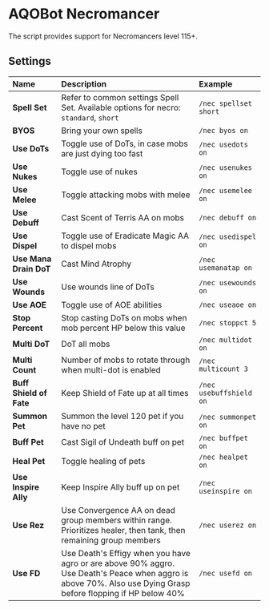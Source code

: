 # AQOBot Necromancer

The script provides support for Necromancers level 115+. 

## Settings

| **Name** | **Description** | **Example** |
| :-- | :----- | :--- |
| **Spell Set** | Refer to common settings Spell Set. Available options for necro: `standard`, `short` | `/nec spellset short` |
| **BYOS** | Bring your own spells | `/nec byos on` |
| **Use DoTs** | Toggle use of DoTs, in case mobs are just dying too fast | `/nec usedots on` |
| **Use Nukes** | Toggle use of nukes | `/nec usenukes on` |
| **Use Melee** | Toggle attacking mobs with melee | `/nec usemelee on` |
| **Use Debuff** | Cast Scent of Terris AA on mobs | `/nec debuff on` |
| **Use Dispel** | Toggle use of Eradicate Magic AA to dispel mobs | `/nec usedispel on` |
| **Use Mana Drain DoT** | Cast Mind Atrophy | `/nec usemanatap on` |
| **Use Wounds** | Use wounds line of DoTs | `/nec usewounds on` |
| **Use AOE** | Toggle use of AOE abilities | `/nec useaoe on` |
| **Stop Percent** | Stop casting DoTs on mobs when mob percent HP below this value | `/nec stoppct 5` |
| **Multi DoT** | DoT all mobs | `/nec multidot on` |
| **Multi Count** | Number of mobs to rotate through when multi-dot is enabled | `/nec multicount 3` |
| **Buff Shield of Fate** | Keep Shield of Fate up at all times | `/nec usebuffshield on` |
| **Summon Pet** | Summon the level 120 pet if you have no pet | `/nec summonpet on` |
| **Buff Pet** | Cast Sigil of Undeath buff on pet | `/nec buffpet on` |
| **Heal Pet** | Toggle healing of pets | `/nec healpet on` |
| **Use Inspire Ally** | Keep Inspire Ally buff up on pet | `/nec useinspire on` |
| **Use Rez** | Use Convergence AA on dead group members within range. Prioritizes healer, then tank, then remaining group members | `/nec userez on` |
| **Use FD** | Use Death's Effigy when you have agro or are above 90% aggro. Use Death's Peace when aggro is above 70%. Also use Dying Grasp before flopping if HP below 40% | `/nec usefd on` |
